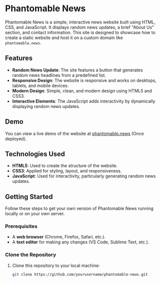 # Phantomable News

Phantomable News is a simple, interactive news website built using HTML, CSS, and JavaScript. It displays random news updates, a brief "About Us" section, and contact information. This site is designed to showcase how to create a static website and host it on a custom domain like `phantomable.news`.

## Features

- **Random News Update**: The site features a button that generates random news headlines from a predefined list.
- **Responsive Design**: The website is responsive and works on desktops, tablets, and mobile devices.
- **Modern Design**: Simple, clean, and modern design using HTML5 and CSS3.
- **Interactive Elements**: The JavaScript adds interactivity by dynamically displaying random news updates.

## Demo

You can view a live demo of the website at [phantomable.news](http://phantomable.news) (Once deployed).

## Technologies Used

- **HTML5**: Used to create the structure of the website.
- **CSS3**: Applied for styling, layout, and responsiveness.
- **JavaScript**: Used for interactivity, particularly generating random news updates.

## Getting Started

Follow these steps to get your own version of Phantomable News running locally or on your own server.

### Prerequisites

- A **web browser** (Chrome, Firefox, Safari, etc.).
- A **text editor** for making any changes (VS Code, Sublime Text, etc.).

### Clone the Repository

1. Clone this repository to your local machine:
   ```bash
   git clone https://github.com/yourusername/phantomable-news.git
